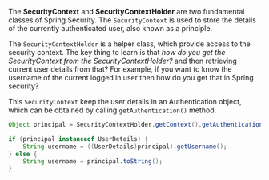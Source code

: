The **SecurityContext** and **SecurityContextHolder** are two fundamental classes of Spring Security. The `SecurityContext` is used to store the details of the currently authenticated user, also known as a principle.

The `SecurityContextHolder` is a helper class, which provide access to the security context. The key thing to learn is that _how do you get the SecurityContext from the SecurityContextHolder?_ and then retrieving current user details from that? For example, if you want to know the username of the current logged in user then how do you get that in Spring security?

This `SecurityContext` keep the user details in an Authentication object, which can be obtained by calling `getAuthentication()` method.

```java
Object principal = SecurityContextHolder.getContext().getAuthentication().getPrincipal();

if (principal instanceof UserDetails) {
	String username = ((UserDetails)principal).getUsername();
} else {
	String username = principal.toString();
}
```



